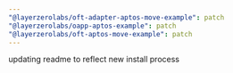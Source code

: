 ```yaml
---
"@layerzerolabs/oft-adapter-aptos-move-example": patch
"@layerzerolabs/oapp-aptos-example": patch
"@layerzerolabs/oft-aptos-move-example": patch
---
```


updating readme to reflect new install process
